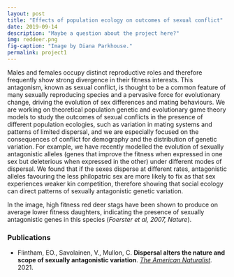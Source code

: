 ```yaml
---
layout: post
title: "Effects of population ecology on outcomes of sexual conflict"
date: 2019-09-14
description: "Maybe a question about the project here?"
img: reddeer.png
fig-caption: "Image by Diana Parkhouse."
permalink: project1
---
```



Males and females occupy distinct reproductive roles and therefore frequently show strong divergence in their fitness interests. This antagonism, known as sexual conflict, is thought to be a common feature of many sexually reproducing species and a pervasive force for evolutionary change, driving the evolution of sex differences and mating behaviours. We are working on theoretical population genetic and evolutionary game theory models to study the outcomes of sexual conflicts in the presence of different population ecologies, such as variation in mating systems and patterns of limited dispersal, and we are especially focused on the consequences of conflict for demography and the distribution of genetic variation. For example, we have recently modelled the evolution of sexually antagonistic alleles (genes that improve the fitness when expressed in one sex but deleterious when expressed in the other) under different modes of dispersal. We found that if the sexes disperse at different rates, antagonistic alleles favouring the less philopatric sex are more likely to fix as that sex experiences weaker kin competition, therefore showing that social ecology can direct patterns of sexually antagonistic genetic variation. 


In the image, high fitness red deer stags have been shown to produce on average lower fitness daughters, indicating the presence of sexually antagonistic genes in this species (*Foerster et al, 2007, Nature*).

### Publications

* Flintham, EO., Savolainen, V., Mullon, C. **Dispersal alters the nature and scope of sexually antagonistic variation**. *[The American Naturalist](https://www.journals.uchicago.edu/doi/abs/10.1086/713739?journalCode=an)*. 2021.

